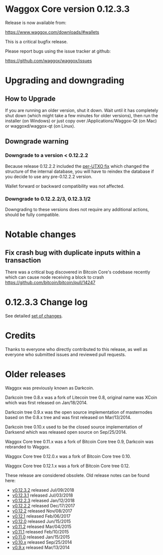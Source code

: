 Waggox Core version 0.12.3.3
==========================

Release is now available from:

  <https://www.waggox.com/downloads/#wallets>

This is a critical bugfix release.

Please report bugs using the issue tracker at github:

  <https://github.com/waggox/waggox/issues>


Upgrading and downgrading
=========================

How to Upgrade
--------------

If you are running an older version, shut it down. Wait until it has completely
shut down (which might take a few minutes for older versions), then run the
installer (on Windows) or just copy over /Applications/Waggox-Qt (on Mac) or
waggoxd/waggox-qt (on Linux).

Downgrade warning
-----------------

### Downgrade to a version < 0.12.2.2

Because release 0.12.2.2 included the [per-UTXO fix](release-notes/waggox/release-notes-0.12.2.2.md#per-utxo-fix)
which changed the structure of the internal database, you will have to reindex
the database if you decide to use any pre-0.12.2.2 version.

Wallet forward or backward compatibility was not affected.

### Downgrade to 0.12.2.2/3, 0.12.3.1/2

Downgrading to these versions does not require any additional actions, should be
fully compatible.


Notable changes
===============

Fix crash bug with duplicate inputs within a transaction
--------------------------------------------------------

There was a critical bug discovered in Bitcoin Core's codebase recently which
can cause node receiving a block to crash https://github.com/bitcoin/bitcoin/pull/14247

0.12.3.3 Change log
===================

See detailed [set of changes](https://github.com/waggox/waggox/compare/v0.12.3.2...waggox:v0.12.3.3).

Credits
=======

Thanks to everyone who directly contributed to this release,
as well as everyone who submitted issues and reviewed pull requests.


Older releases
==============

Waggox was previously known as Darkcoin.

Darkcoin tree 0.8.x was a fork of Litecoin tree 0.8, original name was XCoin
which was first released on Jan/18/2014.

Darkcoin tree 0.9.x was the open source implementation of masternodes based on
the 0.8.x tree and was first released on Mar/13/2014.

Darkcoin tree 0.10.x used to be the closed source implementation of Darksend
which was released open source on Sep/25/2014.

Waggox Core tree 0.11.x was a fork of Bitcoin Core tree 0.9,
Darkcoin was rebranded to Waggox.

Waggox Core tree 0.12.0.x was a fork of Bitcoin Core tree 0.10.

Waggox Core tree 0.12.1.x was a fork of Bitcoin Core tree 0.12.

These release are considered obsolete. Old release notes can be found here:

- [v0.12.3.2](https://github.com/waggox/waggox/blob/master/doc/release-notes/waggox/release-notes-0.12.3.2.md) released Jul/09/2018
- [v0.12.3.1](https://github.com/waggox/waggox/blob/master/doc/release-notes/waggox/release-notes-0.12.3.1.md) released Jul/03/2018
- [v0.12.2.3](https://github.com/waggox/waggox/blob/master/doc/release-notes/waggox/release-notes-0.12.2.3.md) released Jan/12/2018
- [v0.12.2.2](https://github.com/waggox/waggox/blob/master/doc/release-notes/waggox/release-notes-0.12.2.2.md) released Dec/17/2017
- [v0.12.2](https://github.com/waggox/waggox/blob/master/doc/release-notes/waggox/release-notes-0.12.2.md) released Nov/08/2017
- [v0.12.1](https://github.com/waggox/waggox/blob/master/doc/release-notes/waggox/release-notes-0.12.1.md) released Feb/06/2017
- [v0.12.0](https://github.com/waggox/waggox/blob/master/doc/release-notes/waggox/release-notes-0.12.0.md) released Jun/15/2015
- [v0.11.2](https://github.com/waggox/waggox/blob/master/doc/release-notes/waggox/release-notes-0.11.2.md) released Mar/04/2015
- [v0.11.1](https://github.com/waggox/waggox/blob/master/doc/release-notes/waggox/release-notes-0.11.1.md) released Feb/10/2015
- [v0.11.0](https://github.com/waggox/waggox/blob/master/doc/release-notes/waggox/release-notes-0.11.0.md) released Jan/15/2015
- [v0.10.x](https://github.com/waggox/waggox/blob/master/doc/release-notes/waggox/release-notes-0.10.0.md) released Sep/25/2014
- [v0.9.x](https://github.com/waggox/waggox/blob/master/doc/release-notes/waggox/release-notes-0.9.0.md) released Mar/13/2014

